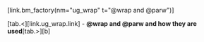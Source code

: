 [link.bm_factory(nm="ug_wrap" t="@wrap and @parw")]

[tab.<][link.ug_wrap.link] - **@wrap and @parw and how they are used**[tab.>][b]
